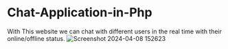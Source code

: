 # Chat-Application-in-Php
With This website we can chat with different users in the real time with their online/offline status.
![Screenshot 2024-04-08 152623](https://github.com/garimadeshmukh07/Chat-Application-in-Php/assets/105973047/ed456868-60d0-4bbc-8e91-4f89dfce3ce6)
